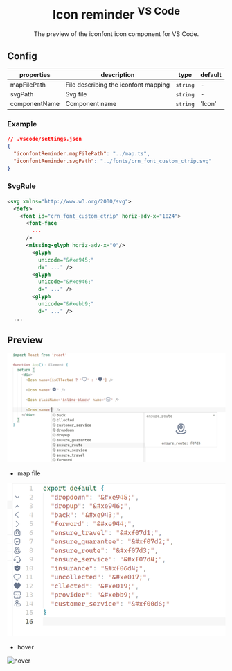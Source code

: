 <h1 align="center">Icon reminder <sup>VS Code</sup></h1>

<p align="center">
The preview of the iconfont icon component for VS Code.<br>
</p>

## Config

| properties | description | type | default |
| --- | --- | --- | --- |
| mapFilePath | File describing the iconfont mapping | `string` | - |
| svgPath | Svg file | `string` | - |
|componentName| Component name | `string` | 'Icon' |

### Example 
```json
// .vscode/settings.json
{
  "iconfontReminder.mapFilePath": "../map.ts",
  "iconfontReminder.svgPath": "../fonts/crn_font_custom_ctrip.svg"
}
```

### SvgRule

```svg
<svg xmlns="http://www.w3.org/2000/svg">
  <defs>
    <font id="crn_font_custom_ctrip" horiz-adv-x="1024">
      <font-face
        ...
      />
      <missing-glyph horiz-adv-x="0"/>
        <glyph
          unicode="&#xe945;"
          d=" ..." />
        <glyph
          unicode="&#xe946;"
          d=" ..." />
        <glyph
          unicode="&#xebb9;"
          d=" ..." />
  ...
```

## Preview

<p align="center">
  <img src="https://github.com/Daydreamer-riri/vscode-ext-iconfont-reminder/blob/main/screenshots/preview.png?raw=true" alt="preview">
</p>

- map file

![map-file](https://github.com/Daydreamer-riri/vscode-ext-iconfont-reminder/blob/main/screenshots/mapfile.png?raw=true)

- hover

![hover](https://user-images.githubusercontent.com/70067449/225299495-4386c5fe-fc46-49d0-88dd-4749213120d5.png)
